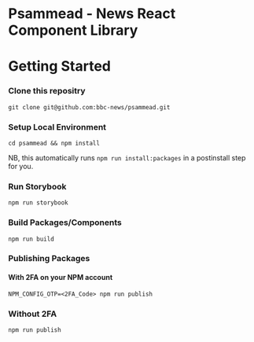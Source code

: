 # Psammead - News React Component Library

# Getting Started

### Clone this repositry

```
git clone git@github.com:bbc-news/psammead.git
```

### Setup Local Environment

```
cd psammead && npm install
```

NB, this automatically runs `npm run install:packages` in a postinstall step for you.

### Run Storybook

```
npm run storybook
```

### Build Packages/Components

```
npm run build
```

### Publishing Packages

#### With 2FA on your NPM account

```
NPM_CONFIG_OTP=<2FA_Code> npm run publish
```

### Without 2FA

```
npm run publish
```
